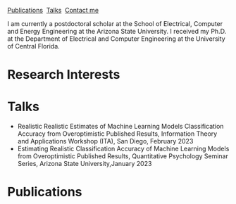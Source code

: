 <a href="https://scholar.google.com/scholar?hl=en&as_sdt=0%2C3&q=pouria+saidi&btnG=">Publications</a> &nbsp;[Talks](Talks.md) &nbsp;<a href="/contact/">Contact me</a> &nbsp; 

I am currently a postdoctoral scholar at the School of Electrical, Computer and Energy Engineering at the Arizona State University. I received my Ph.D. at the Department of Electrical and Computer Engineering at the University of Central Florida.

# Research Interests


# Talks
<ul>
  <li>Realistic Realistic Estimates of Machine Learning Models Classification Accuracy from Overoptimistic Published Results, Information Theory and Applications Workshop (ITA), San Diego, February 2023</li>
  <li>Estimating Realistic Classification Accuracy of Machine Learning Models from Overoptimistic
Published Results, Quantitative Psychology Seminar Series, Arizona State University,January 2023 </li>
</ul>


# Publications
